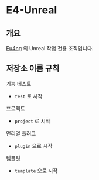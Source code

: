 # E4-Unreal

## 개요

[Eu4ng](https://github.com/Eu4ng) 의 Unreal 작업 전용 조직입니다. 

## 저장소 이름 규칙

기능 테스트
- `test` 로 시작

프로젝트
- `project` 로 시작

언리얼 플러그
- `plugin` 으로 시작

템플릿
- `template` 으로 시작
